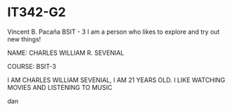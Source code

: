 # IT342-G2
Vincent B. Pacaña
BSIT - 3
I am a person who likes to explore and try out new things!

NAME: CHARLES WILLIAM R. SEVENIAL

COURSE: BSIT-3

I AM CHARLES WILLIAM SEVENIAL, I AM 21 YEARS OLD. I LIKE WATCHING MOVIES AND LISTENING TO MUSIC


dan 